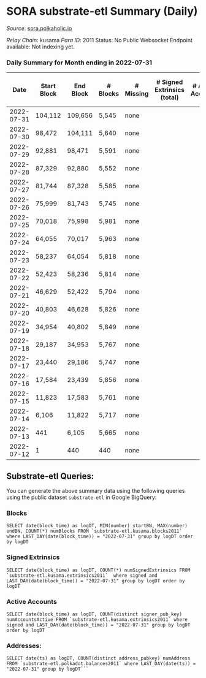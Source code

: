 # SORA substrate-etl Summary (Daily)

_Source_: [sora.polkaholic.io](https://sora.polkaholic.io)

*Relay Chain*: kusama
*Para ID*: 2011
Status: No Public Websocket Endpoint available: Not indexing yet.


### Daily Summary for Month ending in 2022-07-31


| Date | Start Block | End Block | # Blocks | # Missing | # Signed Extrinsics (total) | # Active Accounts | # Addresses with Balances | # Events | # Transfers | # XCM Transfers In | # XCM Transfers Out |
| ---- | ----------- | --------- | -------- | --------- | --------------------------- | ----------------- | ------------------------- | -------- | ----------- | ------------------ | ------------------- |
| 2022-07-31 | 104,112 | 109,656 | 5,545 | none  |  |  | 3 | 11,093 |   |   |   |
| 2022-07-30 | 98,472 | 104,111 | 5,640 | none  |  |  | 3 | 11,283 |   |   |   |
| 2022-07-29 | 92,881 | 98,471 | 5,591 | none  |  |  | 3 | 11,185 |   |   |   |
| 2022-07-28 | 87,329 | 92,880 | 5,552 | none  |  |  | 3 | 11,107 |   |   |   |
| 2022-07-27 | 81,744 | 87,328 | 5,585 | none  |  |  | 3 | 11,173 |   |   |   |
| 2022-07-26 | 75,999 | 81,743 | 5,745 | none  |  |  | 3 | 11,493 |   |   |   |
| 2022-07-25 | 70,018 | 75,998 | 5,981 | none  |  |  | 3 | 11,966 |   |   |   |
| 2022-07-24 | 64,055 | 70,017 | 5,963 | none  |  |  | 3 | 11,929 |   |   |   |
| 2022-07-23 | 58,237 | 64,054 | 5,818 | none  |  |  | 3 | 11,639 |   |   |   |
| 2022-07-22 | 52,423 | 58,236 | 5,814 | none  |  |  | 3 | 11,631 |   |   |   |
| 2022-07-21 | 46,629 | 52,422 | 5,794 | none  |  |  | 3 | 11,592 |   |   |   |
| 2022-07-20 | 40,803 | 46,628 | 5,826 | none  |  |  | 3 | 11,655 |   |   |   |
| 2022-07-19 | 34,954 | 40,802 | 5,849 | none  |  |  | 3 | 11,701 |   |   |   |
| 2022-07-18 | 29,187 | 34,953 | 5,767 | none  |  |  | 3 | 11,537 |   |   |   |
| 2022-07-17 | 23,440 | 29,186 | 5,747 | none  |  |  | 3 | 11,497 |   |   |   |
| 2022-07-16 | 17,584 | 23,439 | 5,856 | none  |  |  | 3 | 11,716 |   |   |   |
| 2022-07-15 | 11,823 | 17,583 | 5,761 | none  |  |  | 3 | 11,525 |   |   |   |
| 2022-07-14 | 6,106 | 11,822 | 5,717 | none  |  |  | 3 | 11,437 |   |   |   |
| 2022-07-13 | 441 | 6,105 | 5,665 | none  |  |  | 3 | 11,333 |   |   |   |
| 2022-07-12 | 1 | 440 | 440 | none  |  |  | 3 | 880 |   |   |   |

## Substrate-etl Queries:
You can generate the above summary data using the following queries using the public dataset `substrate-etl` in Google BigQuery:


### Blocks
```
SELECT date(block_time) as logDT, MIN(number) startBN, MAX(number) endBN, COUNT(*) numBlocks FROM `substrate-etl.kusama.blocks2011`  where LAST_DAY(date(block_time)) = "2022-07-31" group by logDT order by logDT
```


### Signed Extrinsics
```
SELECT date(block_time) as logDT, COUNT(*) numSignedExtrinsics FROM `substrate-etl.kusama.extrinsics2011`  where signed and LAST_DAY(date(block_time)) = "2022-07-31" group by logDT order by logDT
```


### Active Accounts
```
SELECT date(block_time) as logDT, COUNT(distinct signer_pub_key) numAccountsActive FROM `substrate-etl.kusama.extrinsics2011` where signed and LAST_DAY(date(block_time)) = "2022-07-31" group by logDT order by logDT
```


### Addresses:
```
SELECT date(ts) as logDT, COUNT(distinct address_pubkey) numAddress FROM `substrate-etl.polkadot.balances2011` where LAST_DAY(date(ts)) = "2022-07-31" group by logDT```

